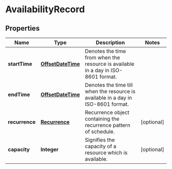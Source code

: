 
# AvailabilityRecord

## Properties
Name | Type | Description | Notes
------------ | ------------- | ------------- | -------------
**startTime** | [**OffsetDateTime**](OffsetDateTime.md) | Denotes the time from when the resource is available in a day in ISO-8601 format. | 
**endTime** | [**OffsetDateTime**](OffsetDateTime.md) | Denotes the time till when the resource is available in a day in ISO-8601 format. | 
**recurrence** | [**Recurrence**](Recurrence.md) | Recurrence object containing the recurrence pattern of schedule. |  [optional]
**capacity** | **Integer** | Signifies the capacity of a resource which is available. |  [optional]



